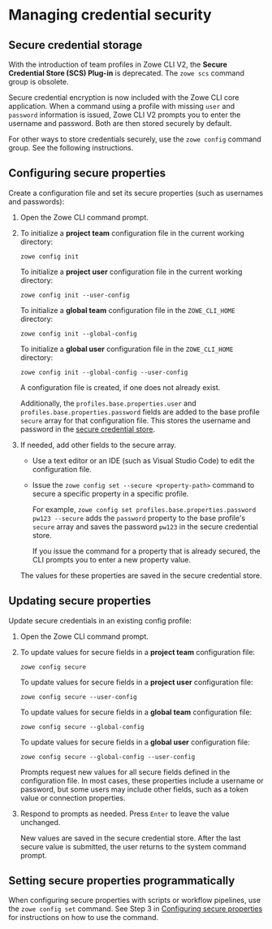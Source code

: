 # Managing credential security

## Secure credential storage

With the introduction of team profiles in Zowe CLI V2, the **Secure Credential Store (SCS) Plug-in** is deprecated. The `zowe scs` command group is obsolete.

Secure credential encryption is now included with the Zowe CLI core application. When a command using a profile with missing `user` and `password` information is issued, Zowe CLI V2 prompts you to enter the username and password. Both are then stored securely by default.

For other ways to store credentials securely, use the `zowe config` command group. See the following instructions.

## Configuring secure properties

Create a configuration file and set its secure properties (such as usernames and passwords):

1. Open the Zowe CLI command prompt.

2. To initialize a **project team** configuration file in the current working directory:

    ```
    zowe config init
    ```
    To initialize a **project user** configuration file in the current working directory:
    ```
    zowe config init --user-config
    ```
    To initialize a **global team** configuration file in the `ZOWE_CLI_HOME` directory:
    ```
    zowe config init --global-config
    ```
    To initialize a **global user** configuration file in the `ZOWE_CLI_HOME` directory:

    ```
    zowe config init --global-config --user-config
    ```
    A configuration file is created, if one does not already exist.
    
    Additionally, the `profiles.base.properties.user` and `profiles.base.properties.password` fields are added to the base profile `secure` array for that configuration file. This stores the username and password in the [secure credential store](../appendix/zowe-glossary#secure-credential-store).

3. If needed, add other fields to the secure array.
    - Use a text editor or an IDE (such as Visual Studio Code) to edit the configuration file.
    - Issue the `zowe config set --secure <property-path>` command to secure a specific property in a specific profile.
        
        For example, `zowe config set profiles.base.properties.password pw123 --secure` adds the `password` property to the base profile's `secure` array and saves the password `pw123` in the secure credential store.

        If you issue the command for a property that is already secured, the CLI prompts you to enter a new property value.

    The values for these properties are saved in the secure credential store.

## Updating secure properties

Update secure credentials in an existing config profile:

1. Open the Zowe CLI command prompt.

2. To update values for secure fields in a **project team** configuration file:
    ```
    zowe config secure
    ```
    To update values for secure fields in a **project user** configuration file:
    ```
    zowe config secure --user-config
    ```
    To update values for secure fields in a **global team** configuration file:
    ```
    zowe config secure --global-config
    ```
    To update values for secure fields in a **global user** configuration file:
    ```
    zowe config secure --global-config --user-config
    ```
    Prompts request new values for all secure fields defined in the configuration file. In most cases, these properties include a username or password, but some users may include other fields, such as a token value or connection properties.

3. Respond to prompts as needed. Press `Enter` to leave the value unchanged.

    New values are saved in the secure credential store. After the last secure value is submitted, the user returns to the system command prompt.

## Setting secure properties programmatically

When configuring secure properties with scripts or workflow pipelines, use the `zowe config set` command. See Step 3 in [Configuring secure properties](#configuring-secure-properties) for instructions on how to use the command.
